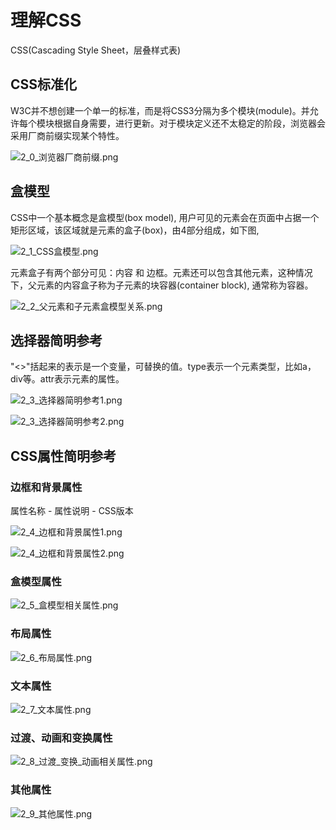
# 理解CSS

CSS(Cascading Style Sheet，层叠样式表)

## CSS标准化
W3C并不想创建一个单一的标准，而是将CSS3分隔为多个模块(module)。并允许每个模块根据自身需要，进行更新。对于模块定义还不太稳定的阶段，浏览器会采用厂商前缀实现某个特性。

![2_0_浏览器厂商前缀.png](images/2_0_浏览器厂商前缀.png)

## 盒模型
CSS中一个基本概念是盒模型(box model), 用户可见的元素会在页面中占据一个矩形区域，该区域就是元素的盒子(box)，由4部分组成，如下图, 

![2_1_CSS盒模型.png](images/2_1_CSS盒模型.png)

元素盒子有两个部分可见：内容 和 边框。元素还可以包含其他元素，这种情况下，父元素的内容盒子称为子元素的块容器(container block), 通常称为容器。

![2_2_父元素和子元素盒模型关系.png](images/2_2_父元素和子元素盒模型关系.png)

## 选择器简明参考
"<>"括起来的表示是一个变量，可替换的值。type表示一个元素类型，比如a，div等。attr表示元素的属性。

![2_3_选择器简明参考1.png](images/2_3_选择器简明参考1.png)

![2_3_选择器简明参考2.png](images/2_3_选择器简明参考2.png)

## CSS属性简明参考
### 边框和背景属性
属性名称 - 属性说明 - CSS版本

![2_4_边框和背景属性1.png](images/2_4_边框和背景属性1.png)

![2_4_边框和背景属性2.png](images/2_4_边框和背景属性2.png)

### 盒模型属性
![2_5_盒模型相关属性.png](images/2_5_盒模型相关属性.png)

### 布局属性
![2_6_布局属性.png](images/2_6_布局属性.png)

### 文本属性
![2_7_文本属性.png](images/2_7_文本属性.png)

### 过渡、动画和变换属性
![2_8_过渡_变换_动画相关属性.png](images/2_8_过渡_变换_动画相关属性.png)

### 其他属性
![2_9_其他属性.png](images/2_9_其他属性.png)
